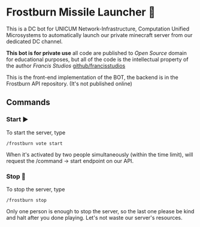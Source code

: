 # Frostburn Missile Launcher 🚀

This is a DC bot for UNICUM Network-Infrastructure, Computation Unified Microsystems to automatically launch our private minecraft server from our dedicated DC channel.

**This bot is for private use** all code are published to *Open Source* domain for  educational purposes, but all of the code is the intellectual property of the author *Francis Studios* [github/francisstudios](github.com/francisstudios)

This is the front-end implementation of the BOT, the backend is in the Frostburn API repository. (It's not published online)

## Commands

### Start ▶️
To start the server, type 
```
/frostburn vote start
```
When it's activated by two people simultaneously (within the time limit), will request the /command -> start endpoint on our API.

### Stop 🛑

To stop the server, type

```
/frostburn stop
```

Only one person is enough to stop the server, so the last one please be kind and halt after you done playing. Let's not waste our server's resources.